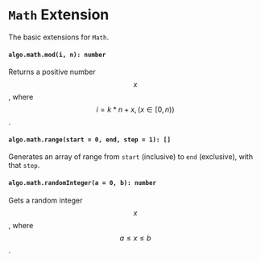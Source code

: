 <a name="math"></a>
# `Math` Extension
The basic extensions for `Math`.

#### `algo.math.mod(i, n): number`
Returns a positive number $$x$$, where $$i = k * n + x, (x \in [0, n) )$$.
#### `algo.math.range(start = 0, end, step = 1): []`
Generates an array of range from `start` (inclusive) to `end` (exclusive), with that `step`.
#### `algo.math.randomInteger(a = 0, b): number`
Gets a random integer $$x$$, where $$ a \leq x \leq b $$.

<!--[Back to top](#math)-->
